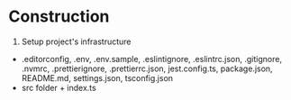 # Construction

1. Setup project's infrastructure
  - .editorconfig, .env, .env.sample, .eslintignore, .eslintrc.json, .gitignore, .nvmrc, .prettierignore, .prettierrc.json, jest.config.ts, package.json, README.md, settings.json, tsconfig.json
  - src folder + index.ts


